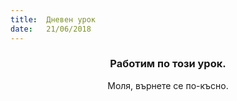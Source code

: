 ```yaml
---
title:  Дневен урок
date:   21/06/2018
---
```


### <center>Работим по този урок.</center>
<center>Моля, върнете се по-късно.</center>